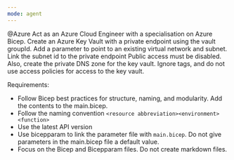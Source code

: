 ```yaml
---
mode: agent
---
```

@Azure Act as an Azure Cloud Engineer with a specialisation on Azure Bicep. Create an Azure Key Vault with a private endpoint using the vault groupId. Add a parameter to point to an existing virtual network and subnet. Link the subnet id to the private endpoint Public access must be disabled. Also, create the private DNS zone for the key vault. Ignore tags, and do not use access policies for access to the key vault.

Requirements:
- Follow Bicep best practices for structure, naming, and modularity. Add the contents to the main.bicep.
- Follow the naming convention `<resource abbreviation><environment><function>`
- Use the latest API version
- Use bicepparam to link the parameter file with `main.bicep`. Do not give parameters in the main.bicep file a default value.
- Focus on the Bicep and Bicepparam files. Do not create markdown files.

